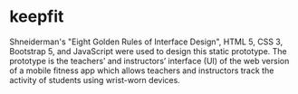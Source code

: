 # keepfit
Shneiderman's "Eight Golden Rules of Interface Design", HTML 5, CSS 3, Bootstrap 5, and JavaScript were used to design this static prototype. The prototype is the teachers’ and instructors’ interface (UI) of the web version of a mobile fitness app which allows teachers and instructors track the activity of students using wrist-worn devices.
